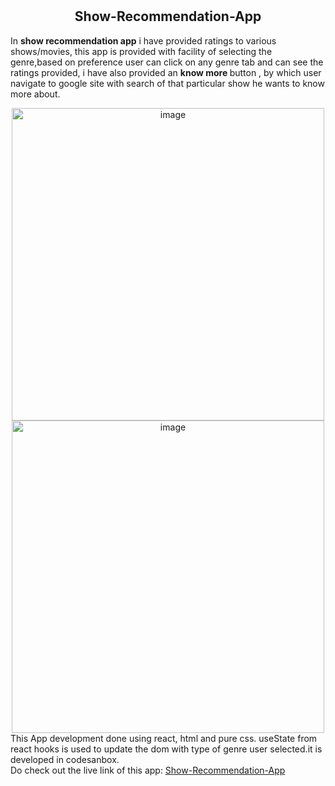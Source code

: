 # <h2 align="center">Show-Recommendation-App</h2>


In <strong>show recommendation app</strong> i have provided ratings to various shows/movies,  this app is provided with facility of selecting the genre,based on preference user can click on any genre tab and  can see the ratings provided, i have also provided an <strong>know more </strong> button , by which user navigate to google site with search of that particular show he wants to know more about.
<div align="center">
<img width="500" alt="image" src="https://user-images.githubusercontent.com/74001727/186982111-4a8663a8-de19-414a-93e7-6ae782dd37d7.png">
<img width="500" alt="image" src="https://user-images.githubusercontent.com/74001727/186982202-9b2bbd39-cb22-49fe-a728-7f395c4641aa.png">
</div>
This App development done using react, html and pure css. useState from react hooks is used to update the dom with type of genre user selected.it is developed in codesanbox.
<div>
    Do check out the live link of this app:  <a href="https://csb-w0oxqc.netlify.app/">Show-Recommendation-App</a>
</div>

